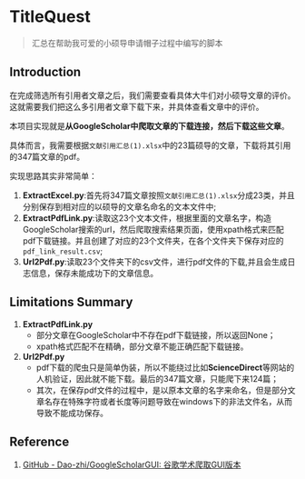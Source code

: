 # TitleQuest

> 汇总在帮助我可爱的小硕导申请帽子过程中编写的脚本

## Introduction

在完成筛选所有引用者文章之后，我们需要查看具体大牛们对小硕导文章的评价。这就需要我们把这么多引用者文章下载下来，并具体查看文章中的评价。

本项目实现就是**从GoogleScholar中爬取文章的下载连接，然后下载这些文章**。

具体而言，我需要根据`文献引用汇总(1).xlsx`中的23篇硕导的文章，下载将其引用的347篇文章的pdf。

实现思路其实非常简单：

1. **ExtractExcel.py**:首先将347篇文章按照`文献引用汇总(1).xlsx`分成23类，并且分别保存到相对应的以硕导的文章名命名的文本文件中;
2. **ExtractPdfLink.py**:读取这23个文本文件，根据里面的文章名字，构造GoogleScholar搜索的url，然后爬取搜索结果页面，使用xpath格式来匹配pdf下载链接。并且创建了对应的23个文件夹，在各个文件夹下保存对应的`pdf_link_result.csv`;
3. **Url2Pdf.py**:读取23个文件夹下的csv文件，进行pdf文件的下载,并且会生成日志信息，保存未能成功下的文章信息。

## Limitations Summary

1. **ExtractPdfLink.py**
   * 部分文章在GoogleScholar中不存在pdf下载链接，所以返回None；
   * xpath格式匹配不在精确，部分文章不能正确匹配下载链接。
2. **Url2Pdf.py**
   * pdf下载的爬虫只是简单伪装，所以不能绕过比如**ScienceDirect**等网站的人机验证，因此就不能下载。最后的347篇文章，只能爬下来124篇；
   * 其次，在保存pdf文件的过程中，是以原本文章的名字来命名，但是部分文章名存在特殊字符或者长度等问题导致在windows下的非法文件名，从而导致不能成功保存。

## Reference

1. [GitHub - Dao-zhi/GoogleScholarGUI: 谷歌学术爬取GUI版本](https://github.com/Dao-zhi/GoogleScholarGUI)

